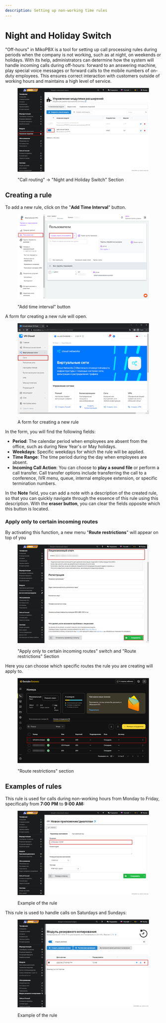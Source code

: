 ```yaml
---
description: Setting up non-working time rules
---
```


# Night and Holiday Switch

"Off-hours" in MikoPBX is a tool for setting up call processing rules during periods when the company is not working, such as at night, on weekends or holidays. With its help, administrators can determine how the system will handle incoming calls during off-hours: forward to an answering machine, play special voice messages or forward calls to the mobile numbers of on-duty employees. This ensures correct interaction with customers outside of working hours and maintains a high level of service.

<figure><img src="../../.gitbook/assets/1 (20).png" alt=""><figcaption><p>"Call routing" -> "Night and Holiday Switch" Section</p></figcaption></figure>

## Creating a rule

To add a new rule, click on the "**Add Time Interval**" button.

<figure><img src="../../.gitbook/assets/2 (11).png" alt=""><figcaption><p>"Add time interval" button</p></figcaption></figure>

A form for creating a new rule will open.

<figure><img src="../../.gitbook/assets/3 (20).png" alt=""><figcaption><p>A form for creating a new rule</p></figcaption></figure>

In the form, you will find the following fields:

* **Period**: The calendar period when employees are absent from the office, such as during New Year's or May holidays.
* **Weekdays**: Specific weekdays for which the rule will be applied.&#x20;
* **Time Range**: The time period during the day when employees are absent.&#x20;
* **Incoming Call Action**: You can choose to **play a sound file** or perform a call transfer. Call transfer options include transferring the call to a conference, IVR menu, queue, internal employee extension, or specific termination numbers.&#x20;

In the **Note** field, you can add a note with a description of the created rule, so that you can quickly navigate through the essence of this rule using this description. With the **eraser button**, you can clear the fields opposite which this button is located.

### Apply only to certain incoming routes

By activating this function, a new menu "**Route restrictions**" will appear on top of you

<figure><img src="../../.gitbook/assets/7 (11).png" alt=""><figcaption><p>"Apply only to certain incoming routes" switch and "Route restrictions" Section</p></figcaption></figure>

Here you can choose which specific routes the rule you are creating will apply to.

<figure><img src="../../.gitbook/assets/8 (2).png" alt=""><figcaption><p>"Route restrictions" section</p></figcaption></figure>

## Examples of rules

This rule is used for calls during non-working hours from Monday to Friday, specifically from **7:00** **PM** to **9:00 AM:**

<figure><img src="../../.gitbook/assets/5 (1).png" alt=""><figcaption><p>Example of the rule</p></figcaption></figure>

This rule is used to handle calls on Saturdays and Sundays:

<figure><img src="../../.gitbook/assets/6 (6).png" alt=""><figcaption><p>Example of the rule</p></figcaption></figure>
